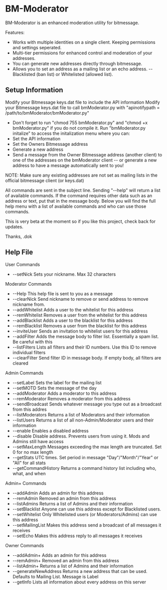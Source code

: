 BM-Moderator
============

BM-Moderator is an enhanced moderation utility for bitmessage.

Features:
- Works with multiple identities on a single client. Keeping permissions and settings seperated.
- Multi-tier permissions for enhanced control and moderation of your addresses.
- You can generate new addresses directly through bitmessage.
- Allows you to set an address as a mailing list or an echo address. 
-- Blacklisted (ban list) or Whitelisted (allowed list).



Setup Information
-----------------
Modify your Bitmessage keys.dat file to include the API information
Modify your Bitmessage keys.dat file to call bmModerator.py with "apinotifypath = /path/to/bmModerator/bmModerator.py"
- Don't forget to run "chmod 755 bmModerator.py" and "chmod +x bmModerator.py" if you do not compile it.
Run "bmModerator.py initalize" to access the initalization menu where you can:
- Set the API information
- Set the Owners Bitmessage address
- Generate a new address
- Send a message from the Owner Bitmessage address (another client) to one of the addresses on the bmModerator client
-- or generate a new address to have a message automatically sent to you!

NOTE: Make sure any existing addresses are not set as mailing lists in the official bitmessage client (or keys.dat)

All commands are sent in the subject line. Sending "--help" will return a list of available commands. If the command requires other data such as an address or text, put that in the message body. Below you will find the full help menu with a list of available commands and who can use those commands. 


This is very beta at the moment so if you like this project, check back for updates.

Thanks,
.dok



Help File
----------------------
User Commands
- --setNick               Sets your nickname. Max 32 characters

Moderator Commands
- --Help                  This help file is sent to you as a message
- --clearNick             Send nickname to remove or send address to remove nickname from.
- --addWhitelist          Adds a user to the whitelist for this address
- --remWhitelist          Removes a user from the whitelist for this address
- --addBlacklist          Adds a user to the blacklist for this address
- --remBlacklist          Removes a user from the blacklist for this address
- --inviteUser            Sends an invitation to whitelist users for this address
- --addFilter             Adds the message body to filter list. Essentially a spam list. Be careful with this
- --listFilters           Lists all filters and their ID numbers. Use this ID to remove individual filters
- --clearFilter           Send filter ID in message body. If empty body, all filters are cleared

Admin Commands
- --setLabel              Sets the label for the mailing list
- --setMOTD               Sets the message of the day
- --addModerator          Adds a moderator to this address
- --remModerator          Removes a moderator from this address
- --sendBroadcast         Sends whatever message you type out as a broadcast from this addres
- --listModerators        Returns a list of Moderators and their information
- --listUsers             Returns a list of all non-Admin/Moderator users and their information
- --enable                Enables a disabled address
- --disable               Disable address. Prevents users from using it. Mods and Admins still have access
- --setMaxLength          Messages exceeding the max length are truncated. Set 0 for no max length
- --getStats              UTC times. Set period in message "Day"/"Month"/"Year" or "All" for all stats
- --getCommandHistory     Returns a command history list including who, what, and when

Admin+ Commands
- --addAdmin              Adds an admin for this address
- --remAdmin              Removed an admin from this address
- --listAdmins            Returns a list of Admins and their information
- --setBlacklist          Anyone can use this address except for Blacklisted users.
- --setWhitelist          Only Whitelisted users (or Moderators/Admins) can use this address
- --setMailingList        Makes this address send a broadcast of all messages it receives
- --setEcho               Makes this address reply to all messages it receives

Owner Commands
- --addAdmin+             Adds an admin for this address
- --remAdmin+             Removed an admin from this address
- --listAdmin+            Returns a list of Admins and their information
- --generateNewAddress    Returns a new address that can be used. Defaults to Mailing List. Message is Label
- --getInfo               Lists all information about every address on this server
